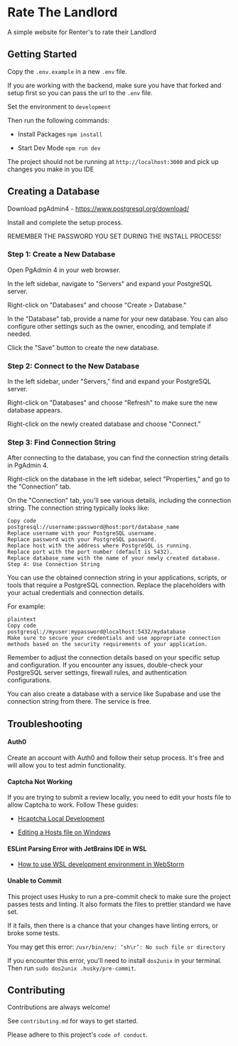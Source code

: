 # Rate The Landlord

A simple website for Renter's to rate their Landlord

## Getting Started

Copy the `.env.example` in a new `.env` file.

If you are working with the backend, make sure you have that forked and setup
first so you can pass the url to the `.env` file.

Set the environment to `development`

Then run the following commands:

- Install Packages `npm install`

- Start Dev Mode `npm run dev`

The project should not be running at `http://localhost:3000` and pick up changes
you make in you IDE

## Creating a Database

Download pgAdmin4 - https://www.postgresql.org/download/

Install and complete the setup process.

REMEMBER THE PASSWORD YOU SET DURING THE INSTALL PROCESS!

### Step 1: Create a New Database

Open PgAdmin 4 in your web browser.

In the left sidebar, navigate to "Servers" and expand your PostgreSQL server.

Right-click on "Databases" and choose "Create > Database."

In the "Database" tab, provide a name for your new database. You can also
configure other settings such as the owner, encoding, and template if needed.

Click the "Save" button to create the new database.

### Step 2: Connect to the New Database

In the left sidebar, under "Servers," find and expand your PostgreSQL server.

Right-click on "Databases" and choose "Refresh" to make sure the new database
appears.

Right-click on the newly created database and choose "Connect."

### Step 3: Find Connection String

After connecting to the database, you can find the connection string details in
PgAdmin 4.

Right-click on the database in the left sidebar, select "Properties," and go to
the "Connection" tab.

On the "Connection" tab, you'll see various details, including the connection
string. The connection string typically looks like:

```
Copy code
postgresql://username:password@host:port/database_name
Replace username with your PostgreSQL username.
Replace password with your PostgreSQL password.
Replace host with the address where PostgreSQL is running.
Replace port with the port number (default is 5432).
Replace database_name with the name of your newly created database.
Step 4: Use Connection String
```

You can use the obtained connection string in your applications, scripts, or
tools that require a PostgreSQL connection. Replace the placeholders with your
actual credentials and connection details.

For example:

```
plaintext
Copy code
postgresql://myuser:mypassword@localhost:5432/mydatabase
Make sure to secure your credentials and use appropriate connection methods based on the security requirements of your application.
```

Remember to adjust the connection details based on your specific setup and
configuration. If you encounter any issues, double-check your PostgreSQL server
settings, firewall rules, and authentication configurations.

You can also create a database with a service like Supabase and use the
connection string from there. The service is free.

## Troubleshooting

#### Auth0

Create an account with Auth0 and follow their setup process. It's free and will
allow you to test admin functionality.

#### Captcha Not Working

If you are trying to submit a review locally, you need to edit your hosts file
to allow Captcha to work. Follow These guides:

- [Hcaptcha Local Development](https://docs.hcaptcha.com/#local-development)

- [Editing a Hosts file on Windows](https://techcult.com/fix-access-denied-when-editing-hosts-file/#:~:text=In%20order%20to%20fix%20Access%20denied%20when%20editing,3.In%20the%20attribute%20section%2C%20uncheck%20the%20Read-only%20box.)

#### ESLint Parsing Error with JetBrains IDE in WSL

- [How to use WSL development environment in WebStorm](https://www.jetbrains.com/help/webstorm/how-to-use-wsl-development-environment-in-product.html)

#### Unable to Commit

This project uses Husky to run a pre-commit check to make sure the project
passes tests and linting. It also formats the files to prettier standard we have
set.

If it fails, then there is a chance that your changes have linting errors, or
broke some tests.

You may get this error: `/usr/bin/env: ‘sh\r’: No such file or directory`

If you encounter this error, you'll need to install `dos2unix` in your terminal.
Then run `sudo dos2unix .husky/pre-commit`.

## Contributing

Contributions are always welcome!

See `contributing.md` for ways to get started.

Please adhere to this project's `code of conduct`.
